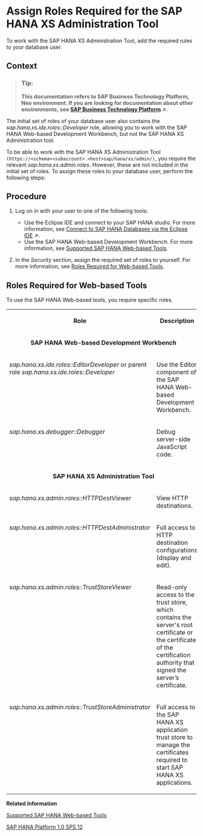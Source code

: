 <!-- loioc006db57b3654c5fbcd9f6136b556c3d -->

# Assign Roles Required for the SAP HANA XS Administration Tool

To work with the SAP HANA XS Administration Tool, add the required rules to your database user.



## Context

> ### Tip:  
> **This documentation refers to SAP Business Technology Platform, Neo environment. If you are looking for documentation about other environments, see [SAP Business Technology Platform](https://help.sap.com/viewer/65de2977205c403bbc107264b8eccf4b/Cloud/en-US/6a2c1ab5a31b4ed9a2ce17a5329e1dd8.html "SAP Business Technology Platform (SAP BTP) is an integrated offering comprised of four technology portfolios: database and data management, application development and integration, analytics, and intelligent technologies. The platform offers users the ability to turn data into business value, compose end-to-end business processes, and build and extend SAP applications quickly.") :arrow_upper_right:.**

The initial set of roles of your database user also contains the *sap.hana.xs.ide.roles::Developer* role, allowing you to work with the SAP HANA Web-based Development Workbench, but not the SAP HANA XS Administration tool.

To be able to work with the SAP HANA XS Administration Tool `(https://<schema><subaccount>.<host>sap/hana/xs/admin/)`, you require the relevant *sap.hana.xs.admin.roles*. However, these are not included in the initial set of roles. To assign these roles to your database user, perform the following steps:



<a name="loioc006db57b3654c5fbcd9f6136b556c3d__steps_dns_yyd_ndb"/>

## Procedure

1.  Log on in with your user to one of the following tools:

    -   Use the Eclipse IDE and connect to your SAP HANA studio. For more information, see [Connect to SAP HANA Databases via the Eclipse IDE](https://help.sap.com/viewer/d4790b2de2f4429db6f3dff54e4d7b3a/Cloud/en-US/4efc124a0ccc42b3b502ad3a3908d23d.html "Connect to an SAP HANA single-container (XS) or tenant database system (MDC) using SAP HANA tools via the Eclipse IDE.") :arrow_upper_right:.
    -   Use the SAP HANA Web-based Development Workbench. For more information, see [Supported SAP HANA Web-based Tools](supported-sap-hana-web-based-tools-ad3717d.md).

2.  In the *Security* section, assign the required set of roles to yourself. For more information, see [Roles Required for Web-based Tools](assign-roles-required-for-the-sap-hana-xs-administration-tool-c006db5.md#loiod7c4ca5dac4f4dbbb47901eebe9ea0d1).


 <a name="loiod7c4ca5dac4f4dbbb47901eebe9ea0d1"/>

<!-- loiod7c4ca5dac4f4dbbb47901eebe9ea0d1 -->

## Roles Required for Web-based Tools

To use the SAP HANA Web-based tools, you require specific roles.




<table>
<tr>
<th valign="top">

Role



</th>
<th valign="top">

Description



</th>
</tr>
<tr>
<td valign="top" align="center" colspan="2">

**SAP HANA Web-based Development Workbench**



</td>
</tr>
<tr>
<td valign="top">

*sap.hana.xs.ide.roles::EditorDeveloper* or parent role *sap.hana.xs.ide.roles::Developer*



</td>
<td valign="top">

Use the Editor component of the SAP HANA Web-based Development Workbench.



</td>
</tr>
<tr>
<td valign="top">

*sap.hana.xs.debugger::Debugger*



</td>
<td valign="top">

Debug server-side JavaScript code.



</td>
</tr>
<tr>
<td valign="top" align="center" colspan="2">

**SAP HANA XS Administration Tool**



</td>
</tr>
<tr>
<td valign="top">

*sap.hana.xs.admin.roles::HTTPDestViewer*



</td>
<td valign="top">

View HTTP destinations.



</td>
</tr>
<tr>
<td valign="top">

*sap.hana.xs.admin.roles::HTTPDestAdministrator*



</td>
<td valign="top">

Full access to HTTP destination configurations \(display and edit\).



</td>
</tr>
<tr>
<td valign="top">

*sap.hana.xs.admin.roles::TrustStoreViewer*



</td>
<td valign="top">

Read-only access to the trust store, which contains the server's root certificate or the certificate of the certification authority that signed the server’s certificate.



</td>
</tr>
<tr>
<td valign="top">

*sap.hana.xs.admin.roles::TrustStoreAdministrator*



</td>
<td valign="top">

Full access to the SAP HANA XS application trust store to manage the certificates required to start SAP HANA XS applications.



</td>
</tr>
</table>

**Related Information**  


[Supported SAP HANA Web-based Tools](supported-sap-hana-web-based-tools-ad3717d.md "SAP BTP supports the following Web-based tools: SAP HANA Web-based Development Workbench, SAP HANA Studio, and SAP HANA XS Administration Tool.")

[SAP HANA Platform 1.0 SPS 12](https://help.sap.com/viewer/product/SAP_HANA_PLATFORM/1.0.12/en-US)

